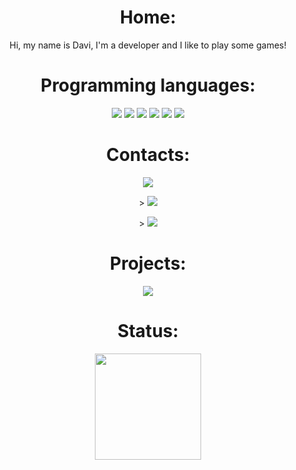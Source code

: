<h1 align="center">Home:</h1>
<p align="center">Hi, my name is Davi, I'm a developer and I like to play some games!</p>
<h1 align="center">Programming languages:</h1>
<div align="center">
  <img src="https://img.shields.io/badge/HTML-239120?style=for-the-badge&logo=html5&logoColor=white">
  <img src="https://img.shields.io/badge/C%23-239120?style=for-the-badge&logo=c-sharp&logoColor=white">
  <img src="https://img.shields.io/badge/CSS-239120?&style=for-the-badge&logo=css3&logoColor=white">
  <img src="https://img.shields.io/badge/Node.js-43853D?style=for-the-badge&logo=node.js&logoColor=white">
  <img src="https://img.shields.io/badge/Lua-2C2D72?style=for-the-badge&logo=lua&logoColor=white">
  <img src="https://img.shields.io/badge/React-20232A?style=for-the-badge&logo=react&logoColor=61DAFB">
</div>


<h1 align="center">Contacts:</h1>
<div>
<p align="center">
<a href="https://api.whatsapp.com/send/?phone=556198583264">
<img src="https://img.shields.io/badge/WhatsApp-25D366?style=for-the-badge&logo=whatsapp&logoColor=white">
</a>
</p>
<p align="center">>
<a href="https://discord.com/channels/@me/1127934293226835998">
<img src="https://img.shields.io/badge/Discord-7289DA?style=for-the-badge&logo=discord&logoColor=white">
</a>
</p>
<p align="center">>
<a href="https://mail.google.com/mail/u/0/#inbox?compose=DmwnWrRsqPrwGtDkfhfMwSbjJfsKKmRWFGckxBJgpVdmZvZgrVLFNjMPlctbvrkjqsgVhcnzpGPb">
<img src="https://img.shields.io/badge/Gmail-D14836?style=for-the-badge&logo=gmail&logoColor=white">
</a>
</p>
</div>


<h1 align="center">Projects:</h1>
<p align="center">
<a href="https://top.gg/bot/1162048978246959215">
<img src="https://top.gg/api/widget/1162048978246959215.svg">
</a>
</p>

<h1 align="center">Status:</h1>

<div align="center">
  <a href="https://discord.com/channels/@me/1127934293226835998"> 
  <img height="170em" src="https://lanyard.cnrad.dev/api/1127934293226835998?borderRadius=30px&idleMessage=https://finnbot.website/"/>
</div>

